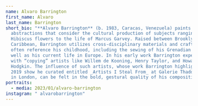 ```yaml
---
name: Alvaro Barrington
first_name: Alvaro
last_name: Barrington
short_bio: "**Alvaro Barrington** (b. 1983, Caracas, Venezuela) paints vivid
  abstractions that consider the cultural production of subjects ranging from
  Hibiscus flowers to the life of Marcus Garvey. Raised between Brooklyn and the
  Caribbean, Barrington utilizes cross-disciplinary materials and crafts that
  often reference his childhood, including the sewing of his Grenadian aunts as
  well as his current life in Europe. In his early work Barrington experimented
  with “copying” artists like Willem de Kooning, Henry Taylor, and Howard
  Hodgkin. The influence of such artists, whose work Barrington highlighted in a
  2019 show he curated entitled _Artists I Steal From_ at Galerie Thaddeus Ropac
  in London, can be felt in the bold, gestural quality of his compositions."
portraits:
  - media: 2023/01/alvaro-barrington
instagram: " alvarobarrington"
---
```

